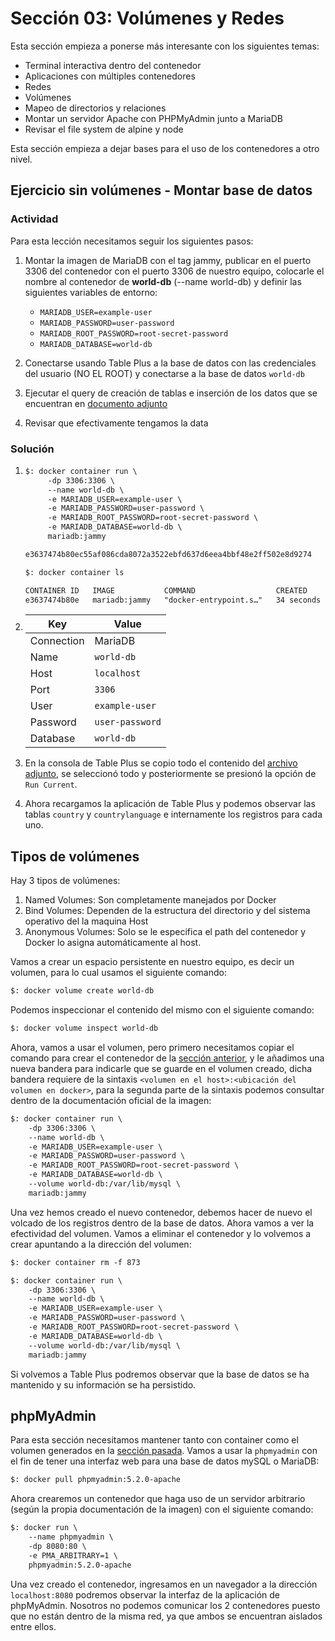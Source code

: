 # Sección 03: Volúmenes y Redes

Esta sección empieza a ponerse más interesante con los siguientes temas:

- Terminal interactiva dentro del contenedor
- Aplicaciones con múltiples contenedores
- Redes
- Volúmenes
- Mapeo de directorios y relaciones
- Montar un servidor Apache con PHPMyAdmin junto a MariaDB
- Revisar el file system de alpine y node

Esta sección empieza a dejar bases para el uso de los contenedores a otro nivel.

## Ejercicio sin volúmenes - Montar base de datos

### Actividad

Para esta lección necesitamos seguir los siguientes pasos:

1. Montar la imagen de MariaDB con el tag jammy, publicar en el puerto 3306 del contenedor con el puerto 3306 de nuestro equipo, colocarle el nombre al contenedor de __world-db__ (--name world-db) y definir las siguientes variables de entorno:

    - `MARIADB_USER=example-user`
    - `MARIADB_PASSWORD=user-password`
    - `MARIADB_ROOT_PASSWORD=root-secret-password`
    - `MARIADB_DATABASE=world-db`

2. Conectarse usando Table Plus a la base de datos con las credenciales del usuario (NO EL ROOT) y conectarse a la base de datos `world-db`
3. Ejecutar el query de creación de tablas e inserción de los datos que se encuentran en [documento adjunto](world-221207-123207.sql)
4. Revisar que efectivamente tengamos la data

### Solución

1. ```txt
   $: docker container run \
        -dp 3306:3306 \
        --name world-db \
        -e MARIADB_USER=example-user \
        -e MARIADB_PASSWORD=user-password \
        -e MARIADB_ROOT_PASSWORD=root-secret-password \
        -e MARIADB_DATABASE=world-db \
        mariadb:jammy
   
   e3637474b80ec55af086cda8072a3522ebfd637d6eea4bbf48e2ff502e8d9274
   
   $: docker container ls

   CONTAINER ID   IMAGE           COMMAND                  CREATED          STATUS          PORTS                    NAMES
   e3637474b80e   mariadb:jammy   "docker-entrypoint.s…"   34 seconds ago   Up 33 seconds   0.0.0.0:3306->3306/tcp   world-db
   ```

2. |Key|Value|
   |---|---|
   |Connection|MariaDB|
   |Name|`world-db`|
   |Host|`localhost`|
   |Port|`3306`|
   |User|`example-user`|
   |Password|`user-password`|
   |Database|`world-db`|

3. En la consola de Table Plus se copio todo el contenido del [archivo adjunto](world-221207-123207.sql), se seleccionó todo y posteriormente se presionó la opción de `Run Current`.
4. Ahora recargamos la aplicación de Table Plus y podemos observar las tablas `country` y `countrylanguage` e internamente los registros para cada uno.

## Tipos de volúmenes

Hay 3 tipos de volúmenes:

1. Named Volumes: Son completamente manejados por Docker
2. Bind Volumes: Dependen de la estructura del directorio y del sistema operativo del la maquina Host
3. Anonymous Volumes: Solo se le especifica el path del contenedor y Docker lo asigna automáticamente al host.

Vamos a crear un espacio persistente en nuestro equipo, es decir un volumen, para lo cual usamos el siguiente comando:

```txt
$: docker volume create world-db
```

Podemos inspeccionar el contenido del mismo con el siguiente comando:

```txt
$: docker volume inspect world-db
```

Ahora, vamos a usar el volumen, pero primero necesitamos copiar el comando para crear el contenedor de la [sección anterior](README.md#solución), y le añadimos una nueva bandera para indicarle que se guarde en el volumen creado, dicha bandera requiere de la sintaxis `<volumen en el host>:<ubicación del volumen en docker>`, para la segunda parte de la sintaxis podemos consultar dentro de la documentación oficial de la imagen:

```txt
$: docker container run \
    -dp 3306:3306 \
    --name world-db \
    -e MARIADB_USER=example-user \
    -e MARIADB_PASSWORD=user-password \
    -e MARIADB_ROOT_PASSWORD=root-secret-password \
    -e MARIADB_DATABASE=world-db \
    --volume world-db:/var/lib/mysql \
    mariadb:jammy
```

Una vez hemos creado el nuevo contenedor, debemos hacer de nuevo el volcado de los registros dentro de la base de datos. Ahora vamos a ver la efectividad del volumen. Vamos a eliminar el contenedor y lo volvemos a crear apuntando a la dirección del volumen:

```txt
$: docker container rm -f 873

$: docker container run \
    -dp 3306:3306 \
    --name world-db \
    -e MARIADB_USER=example-user \
    -e MARIADB_PASSWORD=user-password \
    -e MARIADB_ROOT_PASSWORD=root-secret-password \
    -e MARIADB_DATABASE=world-db \
    --volume world-db:/var/lib/mysql \
    mariadb:jammy
```

Si volvemos a Table Plus podremos observar que la base de datos se ha mantenido y su información se ha persistido.

## phpMyAdmin

Para esta sección necesitamos mantener tanto con container como el volumen generados en la [sección pasada](README.md#tipos-de-volúmenes). Vamos a usar la `phpmyadmin` con el fin de tener una interfaz web para una base de datos mySQL o MariaDB:

```txt
$: docker pull phpmyadmin:5.2.0-apache
```

Ahora crearemos un contenedor que haga uso de un servidor arbitrario (según la propia documentación de la imagen) con el siguiente comando:

```txt
$: docker run \
    --name phpmyadmin \
    -dp 8080:80 \
    -e PMA_ARBITRARY=1 \
    phpmyadmin:5.2.0-apache
```

Una vez creado el contenedor, ingresamos en un navegador a la dirección `localhost:8080` podremos observar la interfaz de la aplicación de phpMyAdmin. Nosotros no podemos comunicar los 2 contenedores puesto que no están dentro de la misma red, ya que ambos se encuentran aislados entre ellos.
